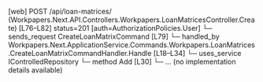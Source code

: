 [web] POST /api/loan-matrices/  (Workpapers.Next.API.Controllers.Workpapers.LoanMatricesController.Create)  [L76–L82] status=201 [auth=AuthorizationPolicies.User]
  └─ sends_request CreateLoanMatrixCommand [L79]
    └─ handled_by Workpapers.Next.ApplicationService.Commands.Workpapers.LoanMatrices.CreateLoanMatrixCommandHandler.Handle [L18–L34]
      └─ uses_service IControlledRepository<LoanMatrix>
        └─ method Add [L30]
          └─ ... (no implementation details available)

